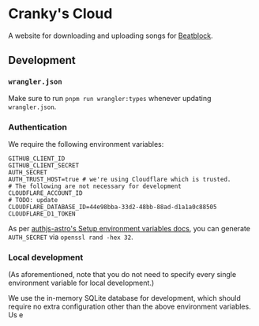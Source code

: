 # Cranky's Cloud

A website for downloading and uploading songs for [Beatblock](https://store.steampowered.com/app/3045200/Beatblock/).

## Development

### `wrangler.json`

Make sure to run `pnpm run wrangler:types` whenever updating `wrangler.json`.

### Authentication

We require the following environment variables:

```
GITHUB_CLIENT_ID
GITHUB_CLIENT_SECRET
AUTH_SECRET
AUTH_TRUST_HOST=true # we're using Cloudflare which is trusted.
# The following are not necessary for development
CLOUDFLARE_ACCOUNT_ID
# TODO: update
CLOUDFLARE_DATABASE_ID=44e98bba-33d2-48bb-88ad-d1a1a0c88505
CLOUDFLARE_D1_TOKEN
```

As per [authjs-astro's Setup environment variables docs](https://github.com/nowaythatworked/auth-astro?tab=readme-ov-file#setup-environment-variables),
you can generate `AUTH_SECRET` via `openssl rand -hex 32`.

### Local development

(As aforementioned, note that you do not need to specify every single environment variable for
local development.)

We use the in-memory SQLite database for development, which should require no extra configuration
other than the above environment variables. Us e
